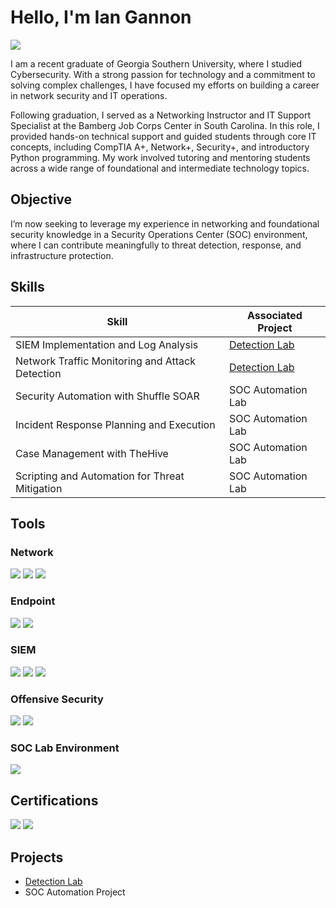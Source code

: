 # Hello, I'm Ian Gannon
<a href="www.linkedin.com/in/iangannon5"><img src="https://img.shields.io/badge/-LinkedIn-0072b1?&style=for-the-badge&logo=linkedin&logoColor=white" /></a>

I am a recent graduate of Georgia Southern University, where I studied Cybersecurity. With a strong passion for technology and a commitment to solving complex challenges, I have focused my efforts on building a career in network security and IT operations.

Following graduation, I served as a Networking Instructor and IT Support Specialist at the Bamberg Job Corps Center in South Carolina. In this role, I provided hands-on technical support and guided students through core IT concepts, including CompTIA A+, Network+, Security+, and introductory Python programming. My work involved tutoring and mentoring students across a wide range of foundational and intermediate technology topics.

## Objective

I’m now seeking to leverage my experience in networking and foundational security knowledge in a Security Operations Center (SOC) environment, where I can contribute meaningfully to threat detection, response, and infrastructure protection.

## Skills

| Skill                                         | Associated Project         |
|-----------------------------------------------|----------------------------|
| SIEM Implementation and Log Analysis          | <a href="https://github.com/kingBobRossV/Detection-Lab/tree/main">Detection Lab</a>|
| Network Traffic Monitoring and Attack Detection | <a href="https://github.com/kingBobRossV/Detection-Lab/tree/main">Detection Lab</a>|
| Security Automation with Shuffle SOAR         | SOC Automation Lab|
| Incident Response Planning and Execution      | SOC Automation Lab|
| Case Management with TheHive                  | SOC Automation Lab|
| Scripting and Automation for Threat Mitigation | SOC Automation Lab|

## Tools

### Network
<div>
    <img src="https://img.shields.io/badge/-Wireshark-1679A7?&style=for-the-badge&logo=Wireshark&logoColor=white" />
    <img src="https://img.shields.io/badge/-Suricata-EF3B2D?&style=for-the-badge&logo=Suricata&logoColor=white" />
    <img src="https://img.shields.io/badge/-Zeek-777BB4?&style=for-the-badge&logo=Zeek&logoColor=white" />
</div>

### Endpoint
<div>
    <img src="https://img.shields.io/badge/-Microsoft_Defender_for_Endpoint-00A4EF?&style=for-the-badge&logo=Microsoft&logoColor=white" />
    <img src="https://img.shields.io/badge/-Velociraptor-4B275F?&style=for-the-badge&logo=Velociraptor&logoColor=white" />
</div>

### SIEM
<div>
    <img src="https://img.shields.io/badge/-Microsoft_Sentinel-0078D4?&style=for-the-badge&logo=Microsoft&logoColor=white" />
    <img src="https://img.shields.io/badge/-Splunk-000000?&style=for-the-badge&logo=Splunk&logoColor=white" />
    <img src="https://img.shields.io/badge/-Elastic-005571?&style=for-the-badge&logo=Elastic&logoColor=white" />
</div>

### Offensive Security
<div>
    <img src="https://img.shields.io/badge/-Kali_Linux-557C94?style=for-the-badge&logo=kalilinux&logoColor=white" />
    <img src="https://img.shields.io/badge/-Atomic_Red_Team-E32F4B?style=for-the-badge&logo=gnubash&logoColor=white" />
</div>

### SOC Lab Environment
<div>
    <img src="https://img.shields.io/badge/-Active_Directory-003366?style=for-the-badge&logo=microsoft&logoColor=white" />
</div>

## Certifications
<div>
<img src="https://img.shields.io/badge/-Security%2B-FF0000?&style=for-the-badge&logo=CompTIA&logoColor=white" />
<img src="https://img.shields.io/badge/-Network%2B-007ACC?&style=for-the-badge&logo=CompTIA&logoColor=white" />
</div>

## Projects
- <a href="https://github.com/kingBobRossV/Detection-Lab/tree/main">Detection Lab</a>
- SOC Automation Project
